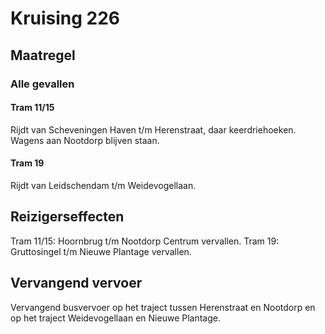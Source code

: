 # Kruising 226
## Maatregel
### Alle gevallen

#### Tram 11/15
Rijdt van Scheveningen Haven t/m Herenstraat, daar keerdriehoeken.
Wagens aan Nootdorp blijven staan.

#### Tram 19
Rijdt van Leidschendam t/m Weidevogellaan.

## Reizigerseffecten
Tram 11/15: Hoornbrug t/m Nootdorp Centrum vervallen.
Tram 19: Gruttosingel t/m Nieuwe Plantage vervallen.

## Vervangend vervoer
Vervangend busvervoer op het traject tussen Herenstraat en Nootdorp en op het traject Weidevogellaan en Nieuwe Plantage.